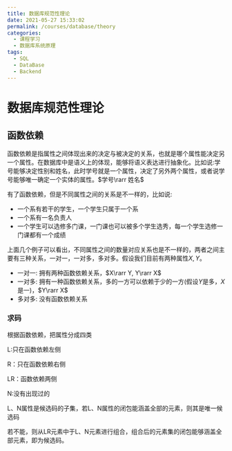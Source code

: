 ```yaml
---
title: 数据库规范性理论
date: 2021-05-27 15:33:02
permalink: /courses/database/theory
categories:
  - 课程学习
  - 数据库系统原理
tags: 
  - SQL
  - DataBase
  - Backend
---
```


# 数据库规范性理论

## 函数依赖

函数依赖是指属性之间体现出来的决定与被决定的关系，也就是哪个属性能决定另一个属性。在数据库中是语义上的体现，能够将语义表达进行抽象化。比如说:学号能够决定性别和姓名，此时学号就是一个属性，决定了另外两个属性，或者说学号能够唯一确定一个实体的属性。$学号\rarr 姓名$

有了函数依赖，但是不同属性之间的关系是不一样的，比如说:

- 一个系有若干的学生，一个学生只属于一个系
- 一个系有一名负责人
- 一个学生可以选修多门课，一门课也可以被多个学生选秀，每一个学生选修一门课都有一个成绩

上面几个例子可以看出，不同属性之间的数量对应关系也是不一样的，两者之间主要有三种关系，一对一，一对多，多对多。假设我们目前有两种属性$X,Y$。

- 一对一: 拥有两种函数依赖关系，$X\rarr Y, Y\rarr X$
- 一对多: 拥有一种函数依赖关系，多的一方可以依赖于少的一方(假设$Y$是多，$X$是一)，$Y\rarr X$
- 多对多: 没有函数依赖关系

### 求码

根据函数依赖，把属性分成四类

L:只在函数依赖左侧

R：只在函数依赖右侧

LR：函数依赖两侧

N:没有出现过的

L、N属性是候选码的子集，若L、N属性的闭包能涵盖全部的元素，则其是唯一候选码

若不能，则从LR元素中于L、N元素进行组合，组合后的元素集的闭包能够涵盖全部元素，即为候选码。